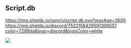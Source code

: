 ## Script.db

https://img.shields.io/npm/v/script.db.svg?maxAge=3600 https://img.shields.io/discord/752215842959130655?color=7289da&logo=discord&logoColor=white

<a href="https://img.shields.io/npm/v/script.db.svg?maxAge=3600"><img src="https://img.shields.io/npm/v/script.db.svg?maxAge=3600" /></a>